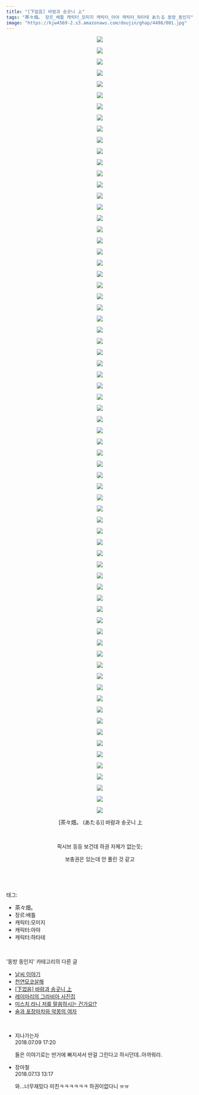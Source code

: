 ```yaml
---
title: "[下없음] 바람과 송곳니 上"
tags: "茶々畑。 장르_배틀 캐릭터_모미지 캐릭터_아야 캐릭터_하타테 あたる 동방_동인지"
image: "https://kjw4569-2.s3.amazonaws.com/doujin/ghap/4498/001.jpg"
---
```

<div class="article">
<p style="text-align: center; clear: none; float: none;"><img src="{{ site.imgserver9 }}/ghap/4498/001.jpg"/></p>
<p style="text-align: center; clear: none; float: none;"><img src="{{ site.imgserver9 }}/ghap/4498/002.jpg"/></p>
<p style="text-align: center; clear: none; float: none;"><img src="{{ site.imgserver9 }}/ghap/4498/003.jpg"/></p>
<p style="text-align: center; clear: none; float: none;"><img src="{{ site.imgserver9 }}/ghap/4498/004.jpg"/></p>
<p style="text-align: center; clear: none; float: none;"><img src="{{ site.imgserver9 }}/ghap/4498/005.jpg"/></p>
<p style="text-align: center; clear: none; float: none;"><img src="{{ site.imgserver9 }}/ghap/4498/006.jpg"/></p>
<p style="text-align: center; clear: none; float: none;"><img src="{{ site.imgserver9 }}/ghap/4498/007.jpg"/></p>
<p style="text-align: center; clear: none; float: none;"><img src="{{ site.imgserver9 }}/ghap/4498/008.jpg"/></p>
<p style="text-align: center; clear: none; float: none;"><img src="{{ site.imgserver9 }}/ghap/4498/009.jpg"/></p>
<p style="text-align: center; clear: none; float: none;"><img src="{{ site.imgserver9 }}/ghap/4498/010.jpg"/></p>
<p style="text-align: center; clear: none; float: none;"><img src="{{ site.imgserver9 }}/ghap/4498/011.jpg"/></p>
<p style="text-align: center; clear: none; float: none;"><img src="{{ site.imgserver9 }}/ghap/4498/012.jpg"/></p>
<p style="text-align: center; clear: none; float: none;"><img src="{{ site.imgserver9 }}/ghap/4498/013.jpg"/></p>
<p style="text-align: center; clear: none; float: none;"><img src="{{ site.imgserver9 }}/ghap/4498/014.jpg"/></p>
<p style="text-align: center; clear: none; float: none;"><img src="{{ site.imgserver9 }}/ghap/4498/015.jpg"/></p>
<p style="text-align: center; clear: none; float: none;"><img src="{{ site.imgserver9 }}/ghap/4498/016.jpg"/></p>
<p style="text-align: center; clear: none; float: none;"><img src="{{ site.imgserver9 }}/ghap/4498/017.jpg"/></p>
<p style="text-align: center; clear: none; float: none;"><img src="{{ site.imgserver9 }}/ghap/4498/018.jpg"/></p>
<p style="text-align: center; clear: none; float: none;"><img src="{{ site.imgserver9 }}/ghap/4498/019.jpg"/></p>
<p style="text-align: center; clear: none; float: none;"><img src="{{ site.imgserver9 }}/ghap/4498/020.jpg"/></p>
<p style="text-align: center; clear: none; float: none;"><img src="{{ site.imgserver9 }}/ghap/4498/021.jpg"/></p>
<p style="text-align: center; clear: none; float: none;"><img src="{{ site.imgserver9 }}/ghap/4498/022.jpg"/></p>
<p style="text-align: center; clear: none; float: none;"><img src="{{ site.imgserver9 }}/ghap/4498/023.jpg"/></p>
<p style="text-align: center; clear: none; float: none;"><img src="{{ site.imgserver9 }}/ghap/4498/024.jpg"/></p>
<p style="text-align: center; clear: none; float: none;"><img src="{{ site.imgserver9 }}/ghap/4498/025.jpg"/></p>
<p style="text-align: center; clear: none; float: none;"><img src="{{ site.imgserver9 }}/ghap/4498/026.jpg"/></p>
<p style="text-align: center; clear: none; float: none;"><img src="{{ site.imgserver9 }}/ghap/4498/027.jpg"/></p>
<p style="text-align: center; clear: none; float: none;"><img src="{{ site.imgserver9 }}/ghap/4498/028.jpg"/></p>
<p style="text-align: center; clear: none; float: none;"><img src="{{ site.imgserver9 }}/ghap/4498/029.jpg"/></p>
<p style="text-align: center; clear: none; float: none;"><img src="{{ site.imgserver9 }}/ghap/4498/030.jpg"/></p>
<p style="text-align: center; clear: none; float: none;"><img src="{{ site.imgserver9 }}/ghap/4498/031.jpg"/></p>
<p style="text-align: center; clear: none; float: none;"><img src="{{ site.imgserver9 }}/ghap/4498/032.jpg"/></p>
<p style="text-align: center; clear: none; float: none;"><img src="{{ site.imgserver9 }}/ghap/4498/033.jpg"/></p>
<p style="text-align: center; clear: none; float: none;"><img src="{{ site.imgserver9 }}/ghap/4498/034.jpg"/></p>
<p style="text-align: center; clear: none; float: none;"><img src="{{ site.imgserver9 }}/ghap/4498/035.jpg"/></p>
<p style="text-align: center; clear: none; float: none;"><img src="{{ site.imgserver9 }}/ghap/4498/036.jpg"/></p>
<p style="text-align: center; clear: none; float: none;"><img src="{{ site.imgserver9 }}/ghap/4498/037.jpg"/></p>
<p style="text-align: center; clear: none; float: none;"><img src="{{ site.imgserver9 }}/ghap/4498/038.jpg"/></p>
<p style="text-align: center; clear: none; float: none;"><img src="{{ site.imgserver9 }}/ghap/4498/039.jpg"/></p>
<p style="text-align: center; clear: none; float: none;"><img src="{{ site.imgserver9 }}/ghap/4498/040.jpg"/></p>
<p style="text-align: center; clear: none; float: none;"><img src="{{ site.imgserver9 }}/ghap/4498/041.jpg"/></p>
<p style="text-align: center; clear: none; float: none;"><img src="{{ site.imgserver9 }}/ghap/4498/042.jpg"/></p>
<p style="text-align: center; clear: none; float: none;"><img src="{{ site.imgserver9 }}/ghap/4498/043.jpg"/></p>
<p style="text-align: center; clear: none; float: none;"><img src="{{ site.imgserver9 }}/ghap/4498/044.jpg"/></p>
<p style="text-align: center; clear: none; float: none;"><img src="{{ site.imgserver9 }}/ghap/4498/045.jpg"/></p>
<p style="text-align: center; clear: none; float: none;"><img src="{{ site.imgserver9 }}/ghap/4498/046.jpg"/></p>
<p style="text-align: center; clear: none; float: none;"><img src="{{ site.imgserver9 }}/ghap/4498/047.jpg"/></p>
<p style="text-align: center; clear: none; float: none;"><img src="{{ site.imgserver9 }}/ghap/4498/048.jpg"/></p>
<p style="text-align: center; clear: none; float: none;"><img src="{{ site.imgserver9 }}/ghap/4498/049.jpg"/></p>
<p style="text-align: center; clear: none; float: none;"><img src="{{ site.imgserver9 }}/ghap/4498/050.jpg"/></p>
<p style="text-align: center; clear: none; float: none;"><img src="{{ site.imgserver9 }}/ghap/4498/051.jpg"/></p>
<p style="text-align: center; clear: none; float: none;"><img src="{{ site.imgserver9 }}/ghap/4498/052.jpg"/></p>
<p style="text-align: center; clear: none; float: none;"><img src="{{ site.imgserver9 }}/ghap/4498/053.jpg"/></p>
<p style="text-align: center; clear: none; float: none;"><img src="{{ site.imgserver9 }}/ghap/4498/054.jpg"/></p>
<p style="text-align: center; clear: none; float: none;"><img src="{{ site.imgserver9 }}/ghap/4498/055.jpg"/></p>
<p style="text-align: center; clear: none; float: none;"><img src="{{ site.imgserver9 }}/ghap/4498/056.jpg"/></p>
<p style="text-align: center; clear: none; float: none;"><img src="{{ site.imgserver9 }}/ghap/4498/057.jpg"/></p>
<p style="text-align: center; clear: none; float: none;"><img src="{{ site.imgserver9 }}/ghap/4498/058.jpg"/></p>
<p style="text-align: center; clear: none; float: none;"><img src="{{ site.imgserver9 }}/ghap/4498/059.jpg"/></p>
<p style="text-align: center; clear: none; float: none;"><img src="{{ site.imgserver9 }}/ghap/4498/060.jpg"/></p>
<p style="text-align: center; clear: none; float: none;"><img src="{{ site.imgserver9 }}/ghap/4498/061.jpg"/></p>
<p style="text-align: center; clear: none; float: none;"><img src="{{ site.imgserver9 }}/ghap/4498/062.jpg"/></p>
<p style="text-align: center; clear: none; float: none;"><img src="{{ site.imgserver9 }}/ghap/4498/063.jpg"/></p>
<p style="text-align: center; clear: none; float: none;"><img src="{{ site.imgserver9 }}/ghap/4498/064.jpg"/></p>
<p style="text-align: center; clear: none; float: none;"><img src="{{ site.imgserver9 }}/ghap/4498/065.jpg"/></p>
<p style="text-align: center; clear: none; float: none;"><img src="{{ site.imgserver9 }}/ghap/4498/066.jpg"/></p>
<p style="text-align: center; clear: none; float: none;"><img src="{{ site.imgserver9 }}/ghap/4498/067.jpg"/></p>
<p style="text-align: center; clear: none; float: none;"><img src="{{ site.imgserver9 }}/ghap/4498/068.jpg"/></p>
<p style="text-align: center; clear: none; float: none;"><img src="{{ site.imgserver9 }}/ghap/4498/069.jpg"/></p>
<p style="text-align: center; clear: none; float: none;"><img src="{{ site.imgserver9 }}/ghap/4498/070.jpg"/></p>
<p style="text-align: center; clear: none; float: none;"> [茶々畑。 (あたる)] 바람과 송곳니 上</p>
<p style="text-align: center; clear: none; float: none;"><br/></p>
<p style="text-align: center; clear: none; float: none;">픽시브 등등 보건데 하권 자체가 없는듯;</p>
<p style="text-align: center; clear: none; float: none;">보충권은 있는데 안 풀린 것 같고</p>
<p><br/></p>
</div><br/>
<div class="tagTrail">
<p>태그: </p>
<ul>
<li>茶々畑。</li>
<li>장르:배틀</li>
<li>캐릭터:모미지</li>
<li>캐릭터:아야</li>
<li>캐릭터:하타테</li>
</ul>
</div><br/>
<div class="another">
<p>'동방 동인지' 카테고리의 다른 글</p>
<ul>
<li><a href="/ghap_4508">날씨 이야기</a></li>
<li><a href="/ghap_4507">천연모코살해</a></li>
<li><a href="/ghap_4498">[下없음] 바람과 송곳니 上</a></li>
<li><a href="/ghap_4496">레이마리의 그라비아 사진집</a></li>
<li><a href="/ghap_4494">미스치 라니 저를 말씀하시는 건가요!?</a></li>
<li><a href="/ghap_4493">술과 포장마차와 악몽의 여자</a></li>
</ul>
</div><br/>
<div class="cb_module cb_fluid">
<div class="cb_wrt cb_profile">
<div class="comment">
<ul>
<li class="cb_thumb_off" id="comment15282735">
<div class="cb_comment_area">
<div class="cb_info_area">
<div class="cb_section">
<span class="cb_nick_name">지나가는자</span>
</div>
<div class="cb_section">
<span class="cb_date">2018.07.09 17:20 </span>
</div>
</div>
<div class="cb_dsc_comment">
<p class="cb_dsc">
											들은 이야기로는 딴거에 빠지셔서 딴걸 그린다고 하시던데..아까워라.
										</p>
</div>
</div></li>
<li class="cb_thumb_off" id="comment15285945">
<div class="cb_comment_area">
<div class="cb_info_area">
<div class="cb_section">
<span class="cb_nick_name">장마철</span>
</div>
<div class="cb_section">
<span class="cb_date">2018.07.13 13:17 </span>
</div>
</div>
<div class="cb_dsc_comment">
<p class="cb_dsc">
											와...너무재밌다 미친ㅋㅋㅋㅋㅋㅋ 하권이없다니 ㅠㅠ
										</p>
</div>
</div></li>
</ul>
</div>
</div><!-- commentList close -->
</div><br/>
